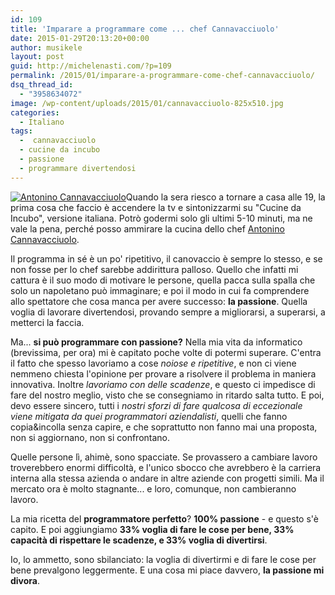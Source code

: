 ```yaml
---
id: 109
title: 'Imparare a programmare come ... chef Cannavacciuolo'
date: 2015-01-29T20:13:20+00:00
author: musikele
layout: post
guid: http://michelenasti.com/?p=109
permalink: /2015/01/imparare-a-programmare-come-chef-cannavacciuolo/
dsq_thread_id:
  - "3958634072"
image: /wp-content/uploads/2015/01/cannavacciuolo-825x510.jpg
categories:
  - Italiano
tags:
  -  cannavacciuolo
  - cucine da incubo
  - passione
  - programmare divertendosi
---
```

[<img class=" size-medium wp-image-111 alignright" src="https://i1.wp.com/michelenasti.com/wp-content/uploads/2015/01/cannavacciuolo-300x200.jpg?fit=300%2C200" alt="Antonino Cannavacciuolo" srcset="https://i2.wp.com/michelenasti.com/wp-content/uploads/2015/01/cannavacciuolo.jpg?resize=300%2C200 300w, https://i2.wp.com/michelenasti.com/wp-content/uploads/2015/01/cannavacciuolo.jpg?resize=1024%2C683 1024w, https://i2.wp.com/michelenasti.com/wp-content/uploads/2015/01/cannavacciuolo.jpg?w=1600 1600w" sizes="(max-width: 300px) 100vw, 300px" data-recalc-dims="1" />](https://i2.wp.com/michelenasti.com/wp-content/uploads/2015/01/cannavacciuolo.jpg)Quando la sera riesco a tornare a casa alle 19, la prima cosa che faccio è accendere la tv e sintonizzarmi su "Cucine da Incubo", versione italiana. Potrò godermi solo gli ultimi 5-10 minuti, ma ne vale la pena, perché posso ammirare la cucina dello chef [Antonino Cannavacciuolo](http://www.antoninocannavacciuolo.it/).

Il programma in sé è un po' ripetitivo, il canovaccio è sempre lo stesso, e se non fosse per lo chef sarebbe addirittura palloso. Quello che infatti mi cattura è il suo modo di motivare le persone, quella pacca sulla spalla che solo un napoletano può immaginare; e poi il modo in cui fa comprendere allo spettatore che cosa manca per avere successo: **la passione**. Quella voglia di lavorare divertendosi, provando sempre a migliorarsi, a superarsi, a metterci la faccia.

Ma... **si può programmare con passione?** Nella mia vita da informatico (brevissima, per ora) mi è capitato poche volte di potermi superare. C'entra il fatto che spesso lavoriamo a cose _noiose e ripetitive_, e non ci viene nemmeno chiesta l'opinione per provare a risolvere il problema in maniera innovativa. Inoltre _lavoriamo con delle scadenze_, e questo ci impedisce di fare del nostro meglio, visto che se consegniamo in ritardo salta tutto. E poi, devo essere sincero, tutti i _nostri sforzi di fare qualcosa di eccezionale viene mitigata da quei programmatori aziendalisti_, quelli che fanno copia&incolla senza capire, e che soprattutto non fanno mai una proposta, non si aggiornano, non si confrontano.

Quelle persone lì, ahimè, sono spacciate. Se provassero a cambiare lavoro troverebbero enormi difficoltà, e l'unico sbocco che avrebbero è la carriera interna alla stessa azienda o andare in altre aziende con progetti simili. Ma il mercato ora è molto stagnante... e loro, comunque, non cambieranno lavoro.

La mia ricetta del **programmatore perfetto**? **100% passione** - e questo s'è capito. E poi aggiungiamo **33% voglia di fare le cose per bene, 33% capacità di rispettare le scadenze, e 33% voglia di divertirsi**.

Io, lo ammetto, sono sbilanciato: la voglia di divertirmi e di fare le cose per bene prevalgono leggermente. E una cosa mi piace davvero, **la passione mi divora**.